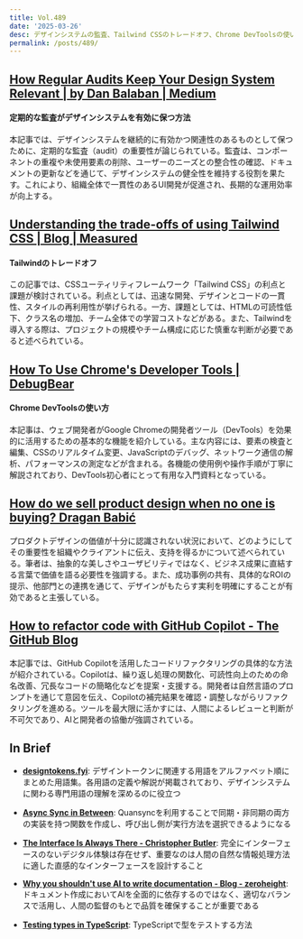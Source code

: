 ```yaml
---
title: Vol.489
date: '2025-03-26'
desc: デザインシステムの監査、Tailwind CSSのトレードオフ、Chrome DevToolsの使い方、ほか計10リンク
permalink: /posts/489/
---
```


## [How Regular Audits Keep Your Design System Relevant | by Dan Balaban | Medium](https://medium.com/@dan-balaban/how-regular-audits-keep-your-design-system-relevant-54860e141695)
#### 定期的な監査がデザインシステムを有効に保つ方法

本記事では、デザインシステムを継続的に有効かつ関連性のあるものとして保つために、定期的な監査（audit）の重要性が論じられている。監査は、コンポーネントの重複や未使用要素の削除、ユーザーのニーズとの整合性の確認、ドキュメントの更新などを通じて、デザインシステムの健全性を維持する役割を果たす。これにより、組織全体で一貫性のあるUI開発が促進され、長期的な運用効率が向上する。


## [Understanding the trade-offs of using Tailwind CSS | Blog | Measured](https://measured.co/blog/tailwind-trade-offs)
#### Tailwindのトレードオフ

この記事では、CSSユーティリティフレームワーク「Tailwind CSS」の利点と課題が検討されている。利点としては、迅速な開発、デザインとコードの一貫性、スタイルの再利用性が挙げられる。一方、課題としては、HTMLの可読性低下、クラス名の増加、チーム全体での学習コストなどがある。また、Tailwindを導入する際は、プロジェクトの規模やチーム構成に応じた慎重な判断が必要であると述べられている。

## [How To Use Chrome's Developer Tools | DebugBear](https://www.debugbear.com/blog/use-chrome-devtools)
#### Chrome DevToolsの使い方

本記事は、ウェブ開発者がGoogle Chromeの開発者ツール（DevTools）を効果的に活用するための基本的な機能を紹介している。主な内容には、要素の検査と編集、CSSのリアルタイム変更、JavaScriptのデバッグ、ネットワーク通信の解析、パフォーマンスの測定などが含まれる。各機能の使用例や操作手順が丁寧に解説されており、DevTools初心者にとって有用な入門資料となっている。


## [How do we sell product design when no one is buying?  Dragan Babić](https://draganbabic.com/blog/how-do-we-sell-product-design-when-no-one-is-buying/)

プロダクトデザインの価値が十分に認識されない状況において、どのようにしてその重要性を組織やクライアントに伝え、支持を得るかについて述べられている。筆者は、抽象的な美しさやユーザビリティではなく、ビジネス成果に直結する言葉で価値を語る必要性を強調する。また、成功事例の共有、具体的なROIの提示、他部門との連携を通じて、デザインがもたらす実利を明確にすることが有効であると主張している。


## [How to refactor code with GitHub Copilot - The GitHub Blog](https://github.blog/ai-and-ml/github-copilot/how-to-refactor-code-with-github-copilot/)

本記事では、GitHub Copilotを活用したコードリファクタリングの具体的な方法が紹介されている。Copilotは、繰り返し処理の関数化、可読性向上のための命名改善、冗長なコードの簡略化などを提案・支援する。開発者は自然言語のプロンプトを通じて意図を伝え、Copilotの補完結果を確認・調整しながらリファクタリングを進める。ツールを最大限に活かすには、人間によるレビューと判断が不可欠であり、AIと開発者の協働が強調されている。


## In Brief

- **[designtokens.fyi](https://designtokens.fyi/)**: デザイントークンに関連する用語をアルファベット順にまとめた用語集。​各用語の定義や解説が掲載されており、デザインシステムに関わる専門用語の理解を深めるのに役立つ

- **[Async Sync in Between](https://antfu.me/posts/async-sync-in-between)**: Quansyncを利用することで同期・非同期の両方の実装を持つ関数を作成し、呼び出し側が実行方法を選択できるようになる

- **[The Interface Is Always There - Christopher Butler](https://www.chrbutler.com/the-interface-is-always-there)**: 完全にインターフェースのないデジタル体験は存在せず、重要なのは人間の自然な情報処理方法に適した直感的なインターフェースを設計すること

- **[Why you shouldn't use AI to write documentation - Blog - zeroheight](https://zeroheight.com/blog/why-you-shouldnt-use-ai-to-write-documentation/)**: ドキュメント作成においてAIを全面的に依存するのではなく、適切なバランスで活用し、人間の監督のもとで品質を確保することが重要である

- **[Testing types in TypeScript](https://2ality.com/2025/02/testing-types-typescript.html)**: TypeScriptで型をテストする方法
